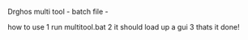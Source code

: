 Drghos multi tool - batch file - 

how to use
1 run multitool.bat
2 it should load up a gui 
3 thats it done!
